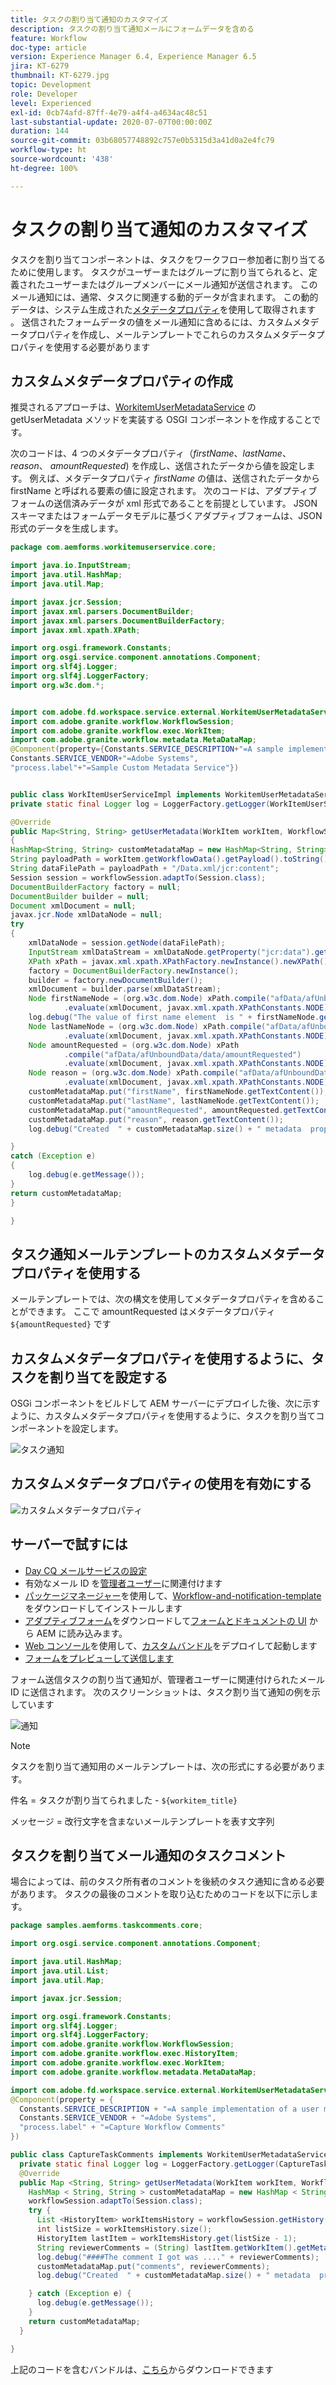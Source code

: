 ```yaml
---
title: タスクの割り当て通知のカスタマイズ
description: タスクの割り当て通知メールにフォームデータを含める
feature: Workflow
doc-type: article
version: Experience Manager 6.4, Experience Manager 6.5
jira: KT-6279
thumbnail: KT-6279.jpg
topic: Development
role: Developer
level: Experienced
exl-id: 0cb74afd-87ff-4e79-a4f4-a4634ac48c51
last-substantial-update: 2020-07-07T00:00:00Z
duration: 144
source-git-commit: 03b68057748892c757e0b5315d3a41d0a2e4fc79
workflow-type: ht
source-wordcount: '438'
ht-degree: 100%

---
```


# タスクの割り当て通知のカスタマイズ

タスクを割り当てコンポーネントは、タスクをワークフロー参加者に割り当てるために使用します。 タスクがユーザーまたはグループに割り当てられると、定義されたユーザーまたはグループメンバーにメール通知が送信されます。
このメール通知には、通常、タスクに関連する動的データが含まれます。 この動的データは、システム生成された[メタデータプロパティ](https://experienceleague.adobe.com/docs/experience-manager-65/forms/publish-process-aem-forms/use-metadata-in-email-notifications.html?lang=ja#using-system-generated-metadata-in-an-email-notification)を使用して取得されます 。
送信されたフォームデータの値をメール通知に含めるには、カスタムメタデータプロパティを作成し、メールテンプレートでこれらのカスタムメタデータプロパティを使用する必要があります



## カスタムメタデータプロパティの作成

推奨されるアプローチは、[WorkitemUserMetadataService](https://helpx.adobe.com/jp/experience-manager/6-5/forms/javadocs/com/adobe/fd/workspace/service/external/WorkitemUserMetadataService.html?lang=ja#getUserMetadataMap--) の getUserMetadata メソッドを実装する OSGI コンポーネントを作成することです。

次のコードは、4 つのメタデータプロパティ（_firstName_、_lastName_、_reason_、 _amountRequested_) を作成し、送信されたデータから値を設定します。 例えば、メタデータプロパティ _firstName_ の値は、送信されたデータから firstName と呼ばれる要素の値に設定されます。 次のコードは、アダプティブフォームの送信済みデータが xml 形式であることを前提としています。 JSON スキーマまたはフォームデータモデルに基づくアダプティブフォームは、JSON 形式のデータを生成します。


```java
package com.aemforms.workitemuserservice.core;

import java.io.InputStream;
import java.util.HashMap;
import java.util.Map;

import javax.jcr.Session;
import javax.xml.parsers.DocumentBuilder;
import javax.xml.parsers.DocumentBuilderFactory;
import javax.xml.xpath.XPath;

import org.osgi.framework.Constants;
import org.osgi.service.component.annotations.Component;
import org.slf4j.Logger;
import org.slf4j.LoggerFactory;
import org.w3c.dom.*;


import com.adobe.fd.workspace.service.external.WorkitemUserMetadataService;
import com.adobe.granite.workflow.WorkflowSession;
import com.adobe.granite.workflow.exec.WorkItem;
import com.adobe.granite.workflow.metadata.MetaDataMap;
@Component(property={Constants.SERVICE_DESCRIPTION+"=A sample implementation of a user metadata service.",
Constants.SERVICE_VENDOR+"=Adobe Systems",
"process.label"+"=Sample Custom Metadata Service"})


public class WorkItemUserServiceImpl implements WorkitemUserMetadataService {
private static final Logger log = LoggerFactory.getLogger(WorkItemUserServiceImpl.class);

@Override
public Map<String, String> getUserMetadata(WorkItem workItem, WorkflowSession workflowSession,MetaDataMap metadataMap)
{
HashMap<String, String> customMetadataMap = new HashMap<String, String>();
String payloadPath = workItem.getWorkflowData().getPayload().toString();
String dataFilePath = payloadPath + "/Data.xml/jcr:content";
Session session = workflowSession.adaptTo(Session.class);
DocumentBuilderFactory factory = null;
DocumentBuilder builder = null;
Document xmlDocument = null;
javax.jcr.Node xmlDataNode = null;
try
{
    xmlDataNode = session.getNode(dataFilePath);
    InputStream xmlDataStream = xmlDataNode.getProperty("jcr:data").getBinary().getStream();
    XPath xPath = javax.xml.xpath.XPathFactory.newInstance().newXPath();
    factory = DocumentBuilderFactory.newInstance();
    builder = factory.newDocumentBuilder();
    xmlDocument = builder.parse(xmlDataStream);
    Node firstNameNode = (org.w3c.dom.Node) xPath.compile("afData/afUnboundData/data/firstName")
            .evaluate(xmlDocument, javax.xml.xpath.XPathConstants.NODE);
    log.debug("The value of first name element  is " + firstNameNode.getTextContent());
    Node lastNameNode = (org.w3c.dom.Node) xPath.compile("afData/afUnboundData/data/lastName")
            .evaluate(xmlDocument, javax.xml.xpath.XPathConstants.NODE);
    Node amountRequested = (org.w3c.dom.Node) xPath
            .compile("afData/afUnboundData/data/amountRequested")
            .evaluate(xmlDocument, javax.xml.xpath.XPathConstants.NODE);
    Node reason = (org.w3c.dom.Node) xPath.compile("afData/afUnboundData/data/reason")
            .evaluate(xmlDocument, javax.xml.xpath.XPathConstants.NODE);
    customMetadataMap.put("firstName", firstNameNode.getTextContent());
    customMetadataMap.put("lastName", lastNameNode.getTextContent());
    customMetadataMap.put("amountRequested", amountRequested.getTextContent());
    customMetadataMap.put("reason", reason.getTextContent());
    log.debug("Created  " + customMetadataMap.size() + " metadata  properties");

}
catch (Exception e)
{
    log.debug(e.getMessage());
}
return customMetadataMap;
}

}
```

## タスク通知メールテンプレートのカスタムメタデータプロパティを使用する

メールテンプレートでは、次の構文を使用してメタデータプロパティを含めることができます。 ここで amountRequested はメタデータプロパティ `${amountRequested}` です

## カスタムメタデータプロパティを使用するように、タスクを割り当てを設定する

OSGi コンポーネントをビルドして AEM サーバーにデプロイした後、次に示すように、カスタムメタデータプロパティを使用するように、タスクを割り当てコンポーネントを設定します。


![タスク通知](assets/task-notification.PNG)

## カスタムメタデータプロパティの使用を有効にする

![カスタムメタデータプロパティ](assets/custom-meta-data-properties.PNG)

## サーバーで試すには

* [Day CQ メールサービスの設定](https://experienceleague.adobe.com/docs/experience-manager-65/administering/operations/notification.html?lang=ja#configuring-the-mail-service)
* 有効なメール ID を[管理者ユーザー](http://localhost:4502/security/users.html)に関連付けます
* [パッケージマネージャー](http://localhost:4502/crx/packmgr/index.jsp)を使用して、[Workflow-and-notification-template](assets/workflow-and-task-notification-template.zip) をダウンロードしてインストールします
* [アダプティブフォーム](assets/request-travel-authorization.zip)をダウンロードして[フォームとドキュメントの UI](http://localhost:4502/aem/forms.html/content/dam/formsanddocuments) から AEM に読み込みます。
* [Web コンソール](http://localhost:4502/system/console/bundles)を使用して、[カスタムバンドル](assets/work-items-user-service-bundle.jar)をデプロイして起動します
* [フォームをプレビューして送信します](http://localhost:4502/content/dam/formsanddocuments/requestfortravelauhtorization/jcr:content?wcmmode=disabled)

フォーム送信タスクの割り当て通知が、管理者ユーザーに関連付けられたメール ID に送信されます。 次のスクリーンショットは、タスク割り当て通知の例を示しています

![通知](assets/task-nitification-email.png)

>[!NOTE]
>タスクを割り当て通知用のメールテンプレートは、次の形式にする必要があります。
>
> 件名 = タスクが割り当てられました - `${workitem_title}`
>
> メッセージ = 改行文字を含まないメールテンプレートを表す文字列

## タスクを割り当てメール通知のタスクコメント

場合によっては、前のタスク所有者のコメントを後続のタスク通知に含める必要があります。 タスクの最後のコメントを取り込むためのコードを以下に示します。

```java
package samples.aemforms.taskcomments.core;

import org.osgi.service.component.annotations.Component;

import java.util.HashMap;
import java.util.List;
import java.util.Map;

import javax.jcr.Session;

import org.osgi.framework.Constants;
import org.slf4j.Logger;
import org.slf4j.LoggerFactory;
import com.adobe.granite.workflow.WorkflowSession;
import com.adobe.granite.workflow.exec.HistoryItem;
import com.adobe.granite.workflow.exec.WorkItem;
import com.adobe.granite.workflow.metadata.MetaDataMap;

import com.adobe.fd.workspace.service.external.WorkitemUserMetadataService;
@Component(property = {
  Constants.SERVICE_DESCRIPTION + "=A sample implementation of a user metadata service.",
  Constants.SERVICE_VENDOR + "=Adobe Systems",
  "process.label" + "=Capture Workflow Comments"
})

public class CaptureTaskComments implements WorkitemUserMetadataService {
  private static final Logger log = LoggerFactory.getLogger(CaptureTaskComments.class);
  @Override
  public Map <String, String> getUserMetadata(WorkItem workItem, WorkflowSession workflowSession, MetaDataMap metadataMap) {
    HashMap < String, String > customMetadataMap = new HashMap < String, String > ();
    workflowSession.adaptTo(Session.class);
    try {
      List <HistoryItem> workItemsHistory = workflowSession.getHistory(workItem.getWorkflow());
      int listSize = workItemsHistory.size();
      HistoryItem lastItem = workItemsHistory.get(listSize - 1);
      String reviewerComments = (String) lastItem.getWorkItem().getMetaDataMap().get("workitemComment");
      log.debug("####The comment I got was ...." + reviewerComments);
      customMetadataMap.put("comments", reviewerComments);
      log.debug("Created  " + customMetadataMap.size() + " metadata  properties");

    } catch (Exception e) {
      log.debug(e.getMessage());
    }
    return customMetadataMap;
  }

}
```

上記のコードを含むバンドルは、[こちら](assets/samples.aemforms.taskcomments.taskcomments.core-1.0-SNAPSHOT.jar)からダウンロードできます
